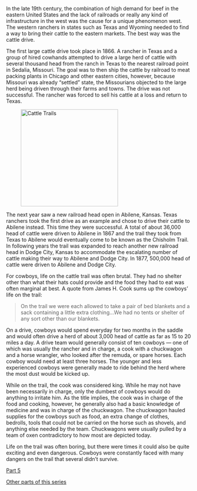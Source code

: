 In the late 19th century, the combination of high demand for beef in the eastern United States and the lack of railroads or really any kind of infrastructure in the west was the cause for a unique phenomenon west. The western ranchers in states such as Texas and Wyoming needed to find a way to bring their cattle to the eastern markets. The best way was the cattle drive.

The first large cattle drive took place in 1866. A rancher in Texas and a group of hired cowhands attempted to drive a large herd of cattle with several thousand head from the ranch in Texas to the nearest railroad point in Sedalia, Missouri. The goal was to then ship the cattle by railroad to meat packing plants in Chicago and other eastern cities, however, because Missouri was already “settled” state, the Missourians objected to the large herd being driven through their farms and towns. The drive was not successful. The rancher was forced to sell his cattle at a loss and return to Texas.

<figure><a href="https://www.historyrhymes.info/2008/06/13/who-were-the-real-cowboys-part-4/cattle-trails/" rel="attachment wp-att-87"><img loading="lazy" decoding="async" src="cattle-trails.jpg" alt="Cattle Trails" style="width:264px;height:auto" title="Cattle Trails"></a></figure>

The next year saw a new railroad head open in Abilene, Kansas. Texas ranchers took the first drive as an example and chose to drive their cattle to Abilene instead. This time they were successful. A total of about 36,000 head of cattle were driven to Abilene in 1867 and the trail they took from Texas to Abilene would eventually come to be known as the Chisholm Trail. In following years the trail was expanded to reach another new railroad head in Dodge City, Kansas to accommodate the escalating number of cattle making their way to Abilene and Dodge City. In 1877, 500,000 head of cattle were driven to Abilene and Dodge City.

For cowboys, life on the cattle trail was often brutal. They had no shelter other than what their hats could provide and the food they had to eat was often marginal at best. A quote from James H. Cook sums up the cowboys’ life on the trail:

> On the trail we were each allowed to take a pair of bed blankets and a sack containing a little extra clothing…We had no tents or shelter of any sort other than our blankets.

On a drive, cowboys would spend everyday for two months in the saddle and would often drive a herd of about 3,000 head of cattle as far as 15 to 20 miles a day. A drive team would generally consist of ten cowboys — one of which was usually the rancher and in charge, a cook with a chuckwagon and a horse wrangler, who looked after the remuda, or spare horses. Each cowboy would need at least three horses. The younger and less experienced cowboys were generally made to ride behind the herd where the most dust would be kicked up.

While on the trail, the cook was considered king. While he may not have been necessarily in charge, only the dumbest of cowboys would do anything to irritate him. As the title implies, the cook was in charge of the food and cooking, however, he generally also had a basic knowledge of medicine and was in charge of the chuckwagon. The chuckwagon hauled supplies for the cowboys such as food, an extra change of clothes, bedrolls, tools that could not be carried on the horse such as shovels, and anything else needed by the team. Chuckwagons were usually pulled by a team of oxen contradictory to how most are depicted today.

Life on the trail was often boring, but there were times it could also be quite exciting and even dangerous. Cowboys were constantly faced with many dangers on the trail that several didn’t survive.

[Part 5](https://www.historyrhymes.info/?p=88)

[Other parts of this series](https://www.historyrhymes.info/featured/who-were-the-real-cowboys/)